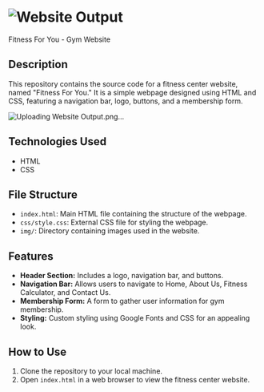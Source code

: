 
# ![Website Output](https://github.com/dharmenderchoudhary99/Fitness-Website/assets/120792811/a9e88506-e15d-400b-9743-ce7c00ca7332)
Fitness For You - Gym Website

## Description
This repository contains the source code for a fitness center website, named "Fitness For You." It is a simple webpage designed using HTML and CSS, featuring a navigation bar, logo, buttons, and a membership form.

![Uploading Website Output.png…]()

## Technologies Used
- HTML
- CSS

## File Structure
- `index.html`: Main HTML file containing the structure of the webpage.
- `css/style.css`: External CSS file for styling the webpage.
- `img/`: Directory containing images used in the website.

## Features
- **Header Section:** Includes a logo, navigation bar, and buttons.
- **Navigation Bar:** Allows users to navigate to Home, About Us, Fitness Calculator, and Contact Us.
- **Membership Form:** A form to gather user information for gym membership.
- **Styling:** Custom styling using Google Fonts and CSS for an appealing look.

## How to Use
1. Clone the repository to your local machine.
2. Open `index.html` in a web browser to view the fitness center website.


